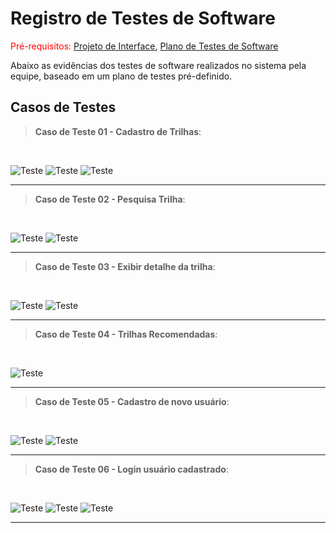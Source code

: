 # Registro de Testes de Software

<span style="color:red">Pré-requisitos: <a href="04-Projeto de Interface.md"> Projeto de Interface</a></span>, <a href="08-Plano de Testes de Software.md"> Plano de Testes de Software</a>

Abaixo as evidências dos testes de software realizados no sistema pela equipe, baseado em um plano de testes pré-definido.

## Casos de Testes

> **Caso de Teste 01 - Cadastro de Trilhas**:
<br>

![Teste](img/CadastroTrilha.jpg)
![Teste](img/CadastroTrilha(sucess).jpg)
![Teste](img/CadastroTrilha(1).jpg)

<hr>

> **Caso de Teste 02 - Pesquisa Trilha**:
<br>

![Teste](img/PequisaTrilhaCadastrada.jpg)
![Teste](img/ResultadoPequisaTrilha.jpg)

<hr>

> **Caso de Teste 03 - Exibir detalhe da trilha**:
<br>

![Teste](img/DetalheTrilha.jpg)
![Teste](img/DetalheTrilha(1).jpg)

<hr>

> **Caso de Teste 04 - Trilhas Recomendadas**:
<br>

![Teste](img/TrilhasRecomendadas.jpg)

<hr>

> **Caso de Teste 05 - Cadastro de novo usuário**:
<br>

![Teste](img/telaCadastro.jpg)
![Teste](img/telaCadastro(sucesso).jpg)

<hr>

> **Caso de Teste 06 - Login usuário cadastrado**:
<br>

![Teste](img/telalogin(validation).jpg)
![Teste](img/telaLogin.jpg)
![Teste](img/telalogin(sucess).jpg)

<hr>

